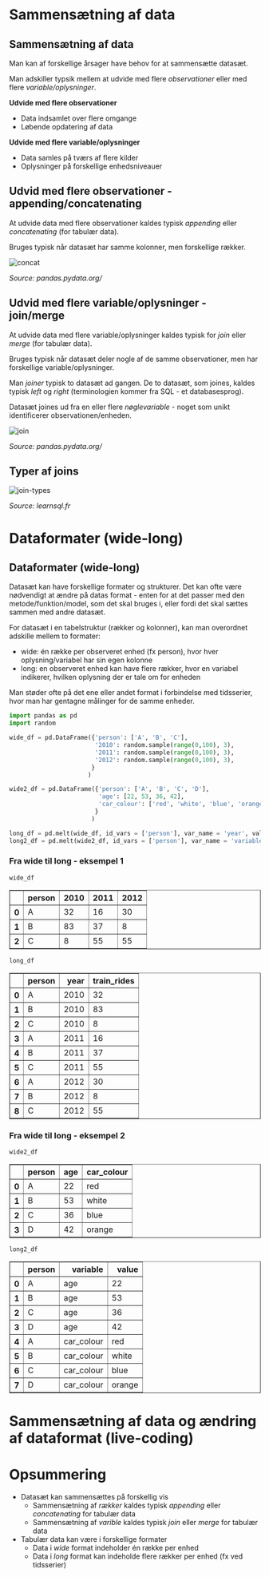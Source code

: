 # Sammensætning af data

## Sammensætning af data

Man kan af forskellige årsager have behov for at sammensætte datasæt. 

Man adskiller typsik mellem at udvide med flere *observationer* eller med flere *variable/oplysninger*.

**Udvide med flere observationer**
- Data indsamlet over flere omgange
- Løbende opdatering af data

**Udvide med flere variable/oplysninger**
- Data samles på tværs af flere kilder
- Oplysninger på forskellige enhedsniveauer

## Udvid med flere observationer - appending/concatenating

At udvide data med flere observationer kaldes typisk *appending* eller *concatenating* (for tabulær data).

Bruges typisk når datasæt har samme kolonner, men forskellige rækker.

![concat](https://pandas.pydata.org/pandas-docs/stable/_images/merging_concat_basic.png)

*Source: pandas.pydata.org/*

## Udvid med flere variable/oplysninger - join/merge

At udvide data med flere variable/oplysninger kaldes typisk for *join* eller *merge* (for tabulær data).

Bruges typisk når datasæt deler nogle af de samme observationer, men har forskellige variable/oplysninger.

Man *joiner* typisk to datasæt ad gangen. De to datasæt, som joines, kaldes typisk *left* og *right* (terminologien kommer fra SQL - et databasesprog).

Datasæt joines ud fra en eller flere *nøglevariable* - noget som unikt identificerer observationen/enheden.

![join](https://pandas.pydata.org/pandas-docs/stable/_images/merging_merge_on_key.png)

*Source: pandas.pydata.org/*

## Typer af joins

![join-types](https://learnsql.fr/blog/comment-apprendre-les-jointures-sql/2.png)

*Source: learnsql.fr*

# Dataformater (wide-long)

## Dataformater (wide-long)

Datasæt kan have forskellige formater og strukturer. Det kan ofte være nødvendigt at ændre på datas format - enten for at det passer med den metode/funktion/model, som det skal bruges i, eller fordi det skal sættes sammen med andre datasæt.

For datasæt i en tabelstruktur (rækker og kolonner), kan man overordnet adskille mellem to formater:
- wide: én række per observeret enhed (fx person), hvor hver oplysning/variabel har sin egen kolonne
- long: en observeret enhed kan have flere rækker, hvor en variabel indikerer, hvilken oplysning der er tale om for enheden

Man støder ofte på det ene eller andet format i forbindelse med tidsserier, hvor man har gentagne målinger for de samme enheder. 


```python
import pandas as pd
import random

wide_df = pd.DataFrame({'person': ['A', 'B', 'C'],
                        '2010': random.sample(range(0,100), 3),
                        '2011': random.sample(range(0,100), 3),
                        '2012': random.sample(range(0,100), 3),
                       }
                      )

wide2_df = pd.DataFrame({'person': ['A', 'B', 'C', 'D'],
                         'age': [22, 53, 36, 42],
                         'car_colour': ['red', 'white', 'blue', 'orange']
                        }
                       )

long_df = pd.melt(wide_df, id_vars = ['person'], var_name = 'year', value_name = 'train_rides')
long2_df = pd.melt(wide2_df, id_vars = ['person'], var_name = 'variable', value_name = 'value')
```

### Fra wide til long - eksempel 1


```python
wide_df
```




<div>
<style scoped>
    .dataframe tbody tr th:only-of-type {
        vertical-align: middle;
    }

    .dataframe tbody tr th {
        vertical-align: top;
    }

    .dataframe thead th {
        text-align: right;
    }
</style>
<table border="1" class="dataframe">
  <thead>
    <tr style="text-align: right;">
      <th></th>
      <th>person</th>
      <th>2010</th>
      <th>2011</th>
      <th>2012</th>
    </tr>
  </thead>
  <tbody>
    <tr>
      <th>0</th>
      <td>A</td>
      <td>32</td>
      <td>16</td>
      <td>30</td>
    </tr>
    <tr>
      <th>1</th>
      <td>B</td>
      <td>83</td>
      <td>37</td>
      <td>8</td>
    </tr>
    <tr>
      <th>2</th>
      <td>C</td>
      <td>8</td>
      <td>55</td>
      <td>55</td>
    </tr>
  </tbody>
</table>
</div>




```python
long_df
```




<div>
<style scoped>
    .dataframe tbody tr th:only-of-type {
        vertical-align: middle;
    }

    .dataframe tbody tr th {
        vertical-align: top;
    }

    .dataframe thead th {
        text-align: right;
    }
</style>
<table border="1" class="dataframe">
  <thead>
    <tr style="text-align: right;">
      <th></th>
      <th>person</th>
      <th>year</th>
      <th>train_rides</th>
    </tr>
  </thead>
  <tbody>
    <tr>
      <th>0</th>
      <td>A</td>
      <td>2010</td>
      <td>32</td>
    </tr>
    <tr>
      <th>1</th>
      <td>B</td>
      <td>2010</td>
      <td>83</td>
    </tr>
    <tr>
      <th>2</th>
      <td>C</td>
      <td>2010</td>
      <td>8</td>
    </tr>
    <tr>
      <th>3</th>
      <td>A</td>
      <td>2011</td>
      <td>16</td>
    </tr>
    <tr>
      <th>4</th>
      <td>B</td>
      <td>2011</td>
      <td>37</td>
    </tr>
    <tr>
      <th>5</th>
      <td>C</td>
      <td>2011</td>
      <td>55</td>
    </tr>
    <tr>
      <th>6</th>
      <td>A</td>
      <td>2012</td>
      <td>30</td>
    </tr>
    <tr>
      <th>7</th>
      <td>B</td>
      <td>2012</td>
      <td>8</td>
    </tr>
    <tr>
      <th>8</th>
      <td>C</td>
      <td>2012</td>
      <td>55</td>
    </tr>
  </tbody>
</table>
</div>



### Fra wide til long - eksempel 2


```python
wide2_df
```




<div>
<style scoped>
    .dataframe tbody tr th:only-of-type {
        vertical-align: middle;
    }

    .dataframe tbody tr th {
        vertical-align: top;
    }

    .dataframe thead th {
        text-align: right;
    }
</style>
<table border="1" class="dataframe">
  <thead>
    <tr style="text-align: right;">
      <th></th>
      <th>person</th>
      <th>age</th>
      <th>car_colour</th>
    </tr>
  </thead>
  <tbody>
    <tr>
      <th>0</th>
      <td>A</td>
      <td>22</td>
      <td>red</td>
    </tr>
    <tr>
      <th>1</th>
      <td>B</td>
      <td>53</td>
      <td>white</td>
    </tr>
    <tr>
      <th>2</th>
      <td>C</td>
      <td>36</td>
      <td>blue</td>
    </tr>
    <tr>
      <th>3</th>
      <td>D</td>
      <td>42</td>
      <td>orange</td>
    </tr>
  </tbody>
</table>
</div>




```python
long2_df
```




<div>
<style scoped>
    .dataframe tbody tr th:only-of-type {
        vertical-align: middle;
    }

    .dataframe tbody tr th {
        vertical-align: top;
    }

    .dataframe thead th {
        text-align: right;
    }
</style>
<table border="1" class="dataframe">
  <thead>
    <tr style="text-align: right;">
      <th></th>
      <th>person</th>
      <th>variable</th>
      <th>value</th>
    </tr>
  </thead>
  <tbody>
    <tr>
      <th>0</th>
      <td>A</td>
      <td>age</td>
      <td>22</td>
    </tr>
    <tr>
      <th>1</th>
      <td>B</td>
      <td>age</td>
      <td>53</td>
    </tr>
    <tr>
      <th>2</th>
      <td>C</td>
      <td>age</td>
      <td>36</td>
    </tr>
    <tr>
      <th>3</th>
      <td>D</td>
      <td>age</td>
      <td>42</td>
    </tr>
    <tr>
      <th>4</th>
      <td>A</td>
      <td>car_colour</td>
      <td>red</td>
    </tr>
    <tr>
      <th>5</th>
      <td>B</td>
      <td>car_colour</td>
      <td>white</td>
    </tr>
    <tr>
      <th>6</th>
      <td>C</td>
      <td>car_colour</td>
      <td>blue</td>
    </tr>
    <tr>
      <th>7</th>
      <td>D</td>
      <td>car_colour</td>
      <td>orange</td>
    </tr>
  </tbody>
</table>
</div>



# Sammensætning af data og ændring af dataformat (live-coding)

# Opsummering

- Datasæt kan sammensættes på forskellig vis
    - Sammensætning af *rækker* kaldes typisk *appending* eller *concatenating* for tabulær data
    - Sammensætning af *varible* kaldes typisk *join* eller *merge* for tabulær data
- Tabulær data kan være i forskellige formater
    - Data i *wide* format indeholder én række per enhed
    - Data i *long* format kan indeholde flere rækker per enhed (fx ved tidsserier)
